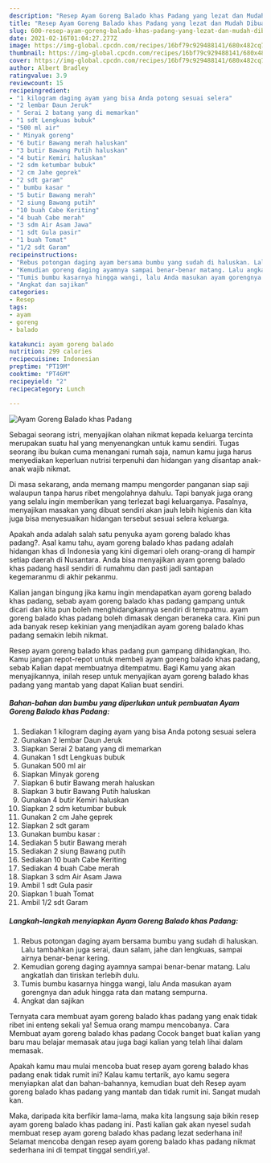 ```yaml
---
description: "Resep Ayam Goreng Balado khas Padang yang lezat dan Mudah Dibuat"
title: "Resep Ayam Goreng Balado khas Padang yang lezat dan Mudah Dibuat"
slug: 600-resep-ayam-goreng-balado-khas-padang-yang-lezat-dan-mudah-dibuat
date: 2021-02-16T01:04:27.277Z
image: https://img-global.cpcdn.com/recipes/16bf79c929488141/680x482cq70/ayam-goreng-balado-khas-padang-foto-resep-utama.jpg
thumbnail: https://img-global.cpcdn.com/recipes/16bf79c929488141/680x482cq70/ayam-goreng-balado-khas-padang-foto-resep-utama.jpg
cover: https://img-global.cpcdn.com/recipes/16bf79c929488141/680x482cq70/ayam-goreng-balado-khas-padang-foto-resep-utama.jpg
author: Albert Bradley
ratingvalue: 3.9
reviewcount: 15
recipeingredient:
- "1 kilogram daging ayam yang bisa Anda potong sesuai selera"
- "2 lembar Daun Jeruk"
- " Serai 2 batang yang di memarkan"
- "1 sdt Lengkuas bubuk"
- "500 ml air"
- " Minyak goreng"
- "6 butir Bawang merah haluskan"
- "3 butir Bawang Putih haluskan"
- "4 butir Kemiri haluskan"
- "2 sdm ketumbar bubuk"
- "2 cm Jahe geprek"
- "2 sdt garam"
- " bumbu kasar "
- "5 butir Bawang merah"
- "2 siung Bawang putih"
- "10 buah Cabe Keriting"
- "4 buah Cabe merah"
- "3 sdm Air Asam Jawa"
- "1 sdt Gula pasir"
- "1 buah Tomat"
- "1/2 sdt Garam"
recipeinstructions:
- "Rebus potongan daging ayam bersama bumbu yang sudah di haluskan. Lalu tambahkan juga serai, daun salam, jahe dan lengkuas, sampai airnya benar-benar kering."
- "Kemudian goreng daging ayamnya sampai benar-benar matang. Lalu angkatlah dan tiriskan terlebih dulu."
- "Tumis bumbu kasarnya hingga wangi, lalu Anda masukan ayam gorengnya dan aduk hingga rata dan matang sempurna."
- "Angkat dan sajikan"
categories:
- Resep
tags:
- ayam
- goreng
- balado

katakunci: ayam goreng balado 
nutrition: 299 calories
recipecuisine: Indonesian
preptime: "PT19M"
cooktime: "PT46M"
recipeyield: "2"
recipecategory: Lunch

---
```



![Ayam Goreng Balado khas Padang](https://img-global.cpcdn.com/recipes/16bf79c929488141/680x482cq70/ayam-goreng-balado-khas-padang-foto-resep-utama.jpg)

Sebagai seorang istri, menyajikan olahan nikmat kepada keluarga tercinta merupakan suatu hal yang menyenangkan untuk kamu sendiri. Tugas seorang ibu bukan cuma menangani rumah saja, namun kamu juga harus menyediakan keperluan nutrisi terpenuhi dan hidangan yang disantap anak-anak wajib nikmat.

Di masa  sekarang, anda memang mampu mengorder panganan siap saji walaupun tanpa harus ribet mengolahnya dahulu. Tapi banyak juga orang yang selalu ingin memberikan yang terlezat bagi keluarganya. Pasalnya, menyajikan masakan yang dibuat sendiri akan jauh lebih higienis dan kita juga bisa menyesuaikan hidangan tersebut sesuai selera keluarga. 



Apakah anda adalah salah satu penyuka ayam goreng balado khas padang?. Asal kamu tahu, ayam goreng balado khas padang adalah hidangan khas di Indonesia yang kini digemari oleh orang-orang di hampir setiap daerah di Nusantara. Anda bisa menyajikan ayam goreng balado khas padang hasil sendiri di rumahmu dan pasti jadi santapan kegemaranmu di akhir pekanmu.

Kalian jangan bingung jika kamu ingin mendapatkan ayam goreng balado khas padang, sebab ayam goreng balado khas padang gampang untuk dicari dan kita pun boleh menghidangkannya sendiri di tempatmu. ayam goreng balado khas padang boleh dimasak dengan beraneka cara. Kini pun ada banyak resep kekinian yang menjadikan ayam goreng balado khas padang semakin lebih nikmat.

Resep ayam goreng balado khas padang pun gampang dihidangkan, lho. Kamu jangan repot-repot untuk membeli ayam goreng balado khas padang, sebab Kalian dapat membuatnya ditempatmu. Bagi Kamu yang akan menyajikannya, inilah resep untuk menyajikan ayam goreng balado khas padang yang mantab yang dapat Kalian buat sendiri.

<!--inarticleads1-->

##### Bahan-bahan dan bumbu yang diperlukan untuk pembuatan Ayam Goreng Balado khas Padang:

1. Sediakan 1 kilogram daging ayam yang bisa Anda potong sesuai selera
1. Gunakan 2 lembar Daun Jeruk
1. Siapkan  Serai 2 batang yang di memarkan
1. Gunakan 1 sdt Lengkuas bubuk
1. Gunakan 500 ml air
1. Siapkan  Minyak goreng
1. Siapkan 6 butir Bawang merah haluskan
1. Siapkan 3 butir Bawang Putih haluskan
1. Gunakan 4 butir Kemiri haluskan
1. Siapkan 2 sdm ketumbar bubuk
1. Gunakan 2 cm Jahe geprek
1. Siapkan 2 sdt garam
1. Gunakan  bumbu kasar :
1. Sediakan 5 butir Bawang merah
1. Sediakan 2 siung Bawang putih
1. Sediakan 10 buah Cabe Keriting
1. Sediakan 4 buah Cabe merah
1. Siapkan 3 sdm Air Asam Jawa
1. Ambil 1 sdt Gula pasir
1. Siapkan 1 buah Tomat
1. Ambil 1/2 sdt Garam




<!--inarticleads2-->

##### Langkah-langkah menyiapkan Ayam Goreng Balado khas Padang:

1. Rebus potongan daging ayam bersama bumbu yang sudah di haluskan. Lalu tambahkan juga serai, daun salam, jahe dan lengkuas, sampai airnya benar-benar kering.
1. Kemudian goreng daging ayamnya sampai benar-benar matang. Lalu angkatlah dan tiriskan terlebih dulu.
1. Tumis bumbu kasarnya hingga wangi, lalu Anda masukan ayam gorengnya dan aduk hingga rata dan matang sempurna.
1. Angkat dan sajikan




Ternyata cara membuat ayam goreng balado khas padang yang enak tidak ribet ini enteng sekali ya! Semua orang mampu mencobanya. Cara Membuat ayam goreng balado khas padang Cocok banget buat kalian yang baru mau belajar memasak atau juga bagi kalian yang telah lihai dalam memasak.

Apakah kamu mau mulai mencoba buat resep ayam goreng balado khas padang enak tidak rumit ini? Kalau kamu tertarik, ayo kamu segera menyiapkan alat dan bahan-bahannya, kemudian buat deh Resep ayam goreng balado khas padang yang mantab dan tidak rumit ini. Sangat mudah kan. 

Maka, daripada kita berfikir lama-lama, maka kita langsung saja bikin resep ayam goreng balado khas padang ini. Pasti kalian gak akan nyesel sudah membuat resep ayam goreng balado khas padang lezat sederhana ini! Selamat mencoba dengan resep ayam goreng balado khas padang nikmat sederhana ini di tempat tinggal sendiri,ya!.

